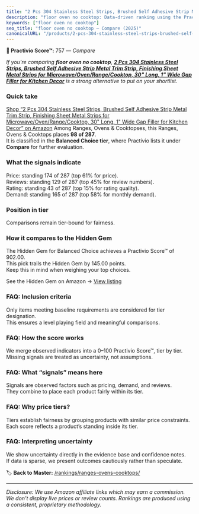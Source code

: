 ```yaml
---
title: "2 Pcs 304 Stainless Steel Strips, Brushed Self Adhesive Strip Metal Trim Strip, Finishing Sheet Metal Strips for Microwave/Oven/Range/Cooktop, 30\" Long, 1\" Wide Gap Filler for Kitchen Decor"
description: "floor oven no cooktop: Data-driven ranking using the Practivio Score™. Positioned by quality, value, demand, findability, momentum."
keywords: ["floor oven no cooktop"]
seo_title: "floor oven no cooktop — Compare (2025)"
canonicalURL: "/products/2-pcs-304-stainless-steel-strips-brushed-self-adhesive-strip-metal-trim-strip-finishing-sheet-metal-strips-for-microwaveovenrangecooktop-30-long-1-wide-gap-filler-for-kitchen-decor-B0D571389R/"
---
```


**🛒 Practivio Score™:** 757 — _Compare_


*If you're comparing **floor oven no cooktop**, **[2 Pcs 304 Stainless Steel Strips, Brushed Self Adhesive Strip Metal Trim Strip, Finishing Sheet Metal Strips for Microwave/Oven/Range/Cooktop, 30" Long, 1" Wide Gap Filler for Kitchen Decor](https://www.amazon.com/dp/B0D571389R?tag=practivio-20)** is a strong alternative to put on your shortlist.*
### Quick take
[Shop “2 Pcs 304 Stainless Steel Strips, Brushed Self Adhesive Strip Metal Trim Strip, Finishing Sheet Metal Strips for Microwave/Oven/Range/Cooktop, 30" Long, 1" Wide Gap Filler for Kitchen Decor” on Amazon](https://www.amazon.com/dp/B0D571389R?tag=practivio-20)
Among Ranges, Ovens & Cooktopses, this Ranges, Ovens & Cooktops places **98 of 287**.  
It is classified in the **Balanced Choice tier**, where Practivio lists it under **Compare** for further evaluation.

### What the signals indicate
Price: standing 174 of 287 (top 61% for price).  
Reviews: standing 129 of 287 (top 45% for review numbers).  
Rating: standing 43 of 287 (top 15% for rating quality).  
Demand: standing 165 of 287 (top 58% for monthly demand).

### Position in tier
Comparisons remain tier-bound for fairness.

### How it compares to the Hidden Gem
The Hidden Gem for Balanced Choice achieves a Practivio Score™ of 902.00.  
This pick trails the Hidden Gem by 145.00 points.  
Keep this in mind when weighing your top choices.  

See the Hidden Gem on Amazon → [View listing](https://www.amazon.com/dp/B0824W5FWS?tag=practivio-20)

### FAQ: Inclusion criteria
Only items meeting baseline requirements are considered for tier designation.  
This ensures a level playing field and meaningful comparisons.

### FAQ: How the score works
We merge observed indicators into a 0–100 Practivio Score™, tier by tier.  
Missing signals are treated as uncertainty, not assumptions.

### FAQ: What “signals” means here
Signals are observed factors such as pricing, demand, and reviews.  
They combine to place each product fairly within its tier.

### FAQ: Why price tiers?
Tiers establish fairness by grouping products with similar price constraints.  
Each score reflects a product’s standing inside its tier.

### FAQ: Interpreting uncertainty
We show uncertainty directly in the evidence base and confidence notes.  
If data is sparse, we present outcomes cautiously rather than speculate.

<!-- Missing template for Compare/CompareWithinPriceClass -->


🏷️ **Back to Master:** [/rankings/ranges-ovens-cooktops/](/rankings/ranges-ovens-cooktops/)

---
_Disclosure: We use Amazon affiliate links which may earn a commission. We don’t display live prices or review counts. Rankings are produced using a consistent, proprietary methodology._
